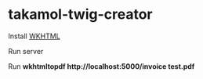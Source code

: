 # takamol-twig-creator
Install [WKHTML](https://wkhtmltopdf.org/)

Run server

Run **wkhtmltopdf http://localhost:5000/invoice test.pdf**
